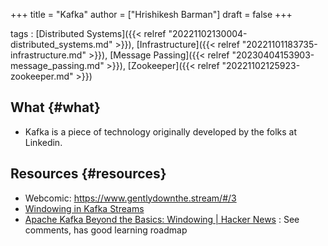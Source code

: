 +++
title = "Kafka"
author = ["Hrishikesh Barman"]
draft = false
+++

tags
: [Distributed Systems]({{< relref "20221102130004-distributed_systems.md" >}}), [Infrastructure]({{< relref "20221101183735-infrastructure.md" >}}), [Message Passing]({{< relref "20230404153903-message_passing.md" >}}), [Zookeeper]({{< relref "20221102125923-zookeeper.md" >}})


## What {#what}

-   Kafka is a piece of technology originally developed by the folks at Linkedin.


## Resources {#resources}

-   Webcomic: <https://www.gentlydownthe.stream/#/3>
-   [Windowing in Kafka Streams](https://www.confluent.io/blog/windowing-in-kafka-streams/)
-   [Apache Kafka Beyond the Basics: Windowing | Hacker News](https://news.ycombinator.com/item?id=34716797) : See comments, has good learning roadmap
